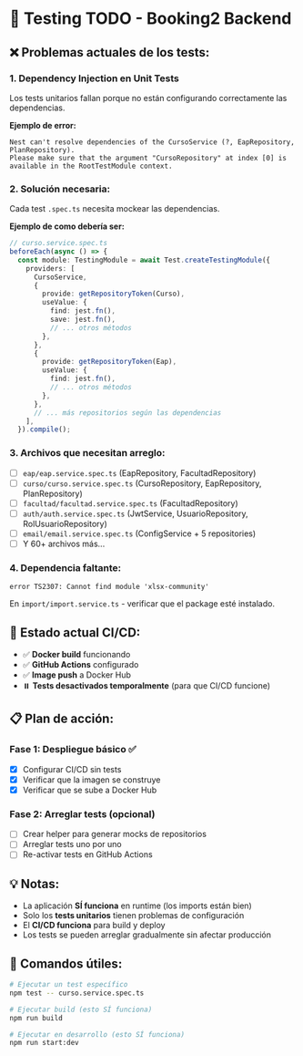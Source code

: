 # 🧪 Testing TODO - Booking2 Backend

## ❌ **Problemas actuales de los tests:**

### **1. Dependency Injection en Unit Tests**
Los tests unitarios fallan porque no están configurando correctamente las dependencias.

**Ejemplo de error:**
```
Nest can't resolve dependencies of the CursoService (?, EapRepository, PlanRepository). 
Please make sure that the argument "CursoRepository" at index [0] is available in the RootTestModule context.
```

### **2. Solución necesaria:**
Cada test `.spec.ts` necesita mockear las dependencias. 

**Ejemplo de como debería ser:**
```typescript
// curso.service.spec.ts
beforeEach(async () => {
  const module: TestingModule = await Test.createTestingModule({
    providers: [
      CursoService,
      {
        provide: getRepositoryToken(Curso),
        useValue: {
          find: jest.fn(),
          save: jest.fn(),
          // ... otros métodos
        },
      },
      {
        provide: getRepositoryToken(Eap),
        useValue: {
          find: jest.fn(),
          // ... otros métodos
        },
      },
      // ... más repositorios según las dependencias
    ],
  }).compile();
```

### **3. Archivos que necesitan arreglo:**
- [ ] `eap/eap.service.spec.ts` (EapRepository, FacultadRepository)
- [ ] `curso/curso.service.spec.ts` (CursoRepository, EapRepository, PlanRepository)  
- [ ] `facultad/facultad.service.spec.ts` (FacultadRepository)
- [ ] `auth/auth.service.spec.ts` (JwtService, UsuarioRepository, RolUsuarioRepository)
- [ ] `email/email.service.spec.ts` (ConfigService + 5 repositories)
- [ ] Y 60+ archivos más...

### **4. Dependencia faltante:**
```
error TS2307: Cannot find module 'xlsx-community'
```
En `import/import.service.ts` - verificar que el package esté instalado.

## 🚀 **Estado actual CI/CD:**
- ✅ **Docker build** funcionando
- ✅ **GitHub Actions** configurado  
- ✅ **Image push** a Docker Hub
- ⏸️ **Tests desactivados temporalmente** (para que CI/CD funcione)

## 📋 **Plan de acción:**

### **Fase 1: Despliegue básico** ✅
- [x] Configurar CI/CD sin tests
- [x] Verificar que la imagen se construye
- [x] Verificar que se sube a Docker Hub

### **Fase 2: Arreglar tests (opcional)**
- [ ] Crear helper para generar mocks de repositorios
- [ ] Arreglar tests uno por uno
- [ ] Re-activar tests en GitHub Actions

## 💡 **Notas:**
- La aplicación **SÍ funciona** en runtime (los imports están bien)
- Solo los **tests unitarios** tienen problemas de configuración
- El **CI/CD funciona** para build y deploy
- Los tests se pueden arreglar gradualmente sin afectar producción

## 🔧 **Comandos útiles:**
```bash
# Ejecutar un test específico
npm test -- curso.service.spec.ts

# Ejecutar build (esto SÍ funciona)
npm run build

# Ejecutar en desarrollo (esto SÍ funciona)  
npm run start:dev
```